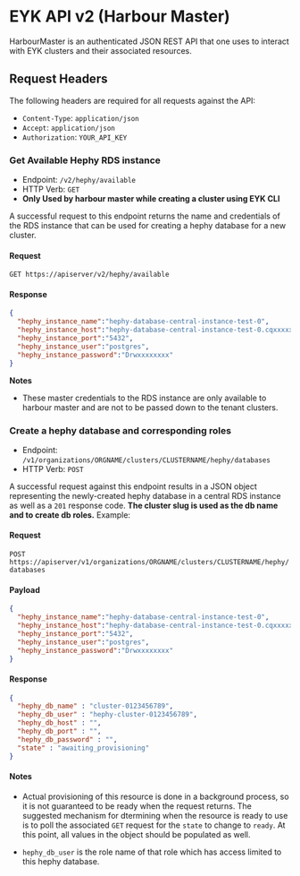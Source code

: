 # EYK API v2 (Harbour Master) #

HarbourMaster is an authenticated JSON REST API that one uses to interact with EYK clusters and their associated resources.

## Request Headers ##

The following headers are required for all requests against the API:

* `Content-Type`: `application/json`
* `Accept`: `application/json`
* `Authorization`: `YOUR_API_KEY`

### Get Available Hephy RDS instance ###

* Endpoint: `/v2/hephy/available`
* HTTP Verb: `GET`
* **Only Used by harbour master while creating a cluster using EYK CLI**

A successful request to this endpoint returns the name and credentials of the RDS instance that can be used for creating a hephy database for a new cluster.

#### Request ####

`GET https://apiserver/v2/hephy/available`

#### Response ####

```json
{
  "hephy_instance_name":"hephy-database-central-instance-test-0",
  "hephy_instance_host":"hephy-database-central-instance-test-0.cqxxxxxxx.us-west-2.rds.amazonaws.com",
  "hephy_instance_port":"5432",
  "hephy_instance_user":"postgres",
  "hephy_instance_password":"Drwxxxxxxxx"
}
```

**Notes**
* These master credentials to the RDS instance are only available to harbour master and are not to be passed down to the tenant clusters.

### Create a hephy database and corresponding roles ###

* Endpoint: `/v1/organizations/ORGNAME/clusters/CLUSTERNAME/hephy/databases`
* HTTP Verb: `POST`

A successful request against this endpoint results in a JSON object representing the newly-created hephy database in a central RDS instance as well as a `201` response code. **The cluster slug is used as the db name and to create db roles.** Example:

#### Request ####

`POST https://apiserver/v1/organizations/ORGNAME/clusters/CLUSTERNAME/hephy/databases`

#### Payload ####

```json
{
  "hephy_instance_name":"hephy-database-central-instance-test-0",
  "hephy_instance_host":"hephy-database-central-instance-test-0.cqxxxxxxx.us-west-2.rds.amazonaws.com",
  "hephy_instance_port":"5432",
  "hephy_instance_user":"postgres",
  "hephy_instance_password":"Drwxxxxxxxx"
}
```

#### Response ####

```json
{
  "hephy_db_name" : "cluster-0123456789",
  "hephy_db_user" : "hephy-cluster-0123456789",
  "hephy_db_host" : "",
  "hephy_db_port" : "",
  "hephy_db_password" : "",
  "state" : "awaiting_provisioning"
}
```

#### Notes ####

* Actual provisioning of this resource is done in a background process, so it is not guaranteed to be ready when the request returns. The suggested mechanism for dtermining when the resource is ready to use is to poll the associated `GET` request for the `state` to change to `ready`. At this point, all values in the object should be populated as well.

* `hephy_db_user` is the role name of that role which has access limited to this hephy database.
